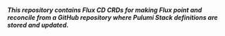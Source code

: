##### This repository contains Flux CD CRDs for making Flux point and reconcile from a GitHub repository where Pulumi Stack definitions are stored and updated.
